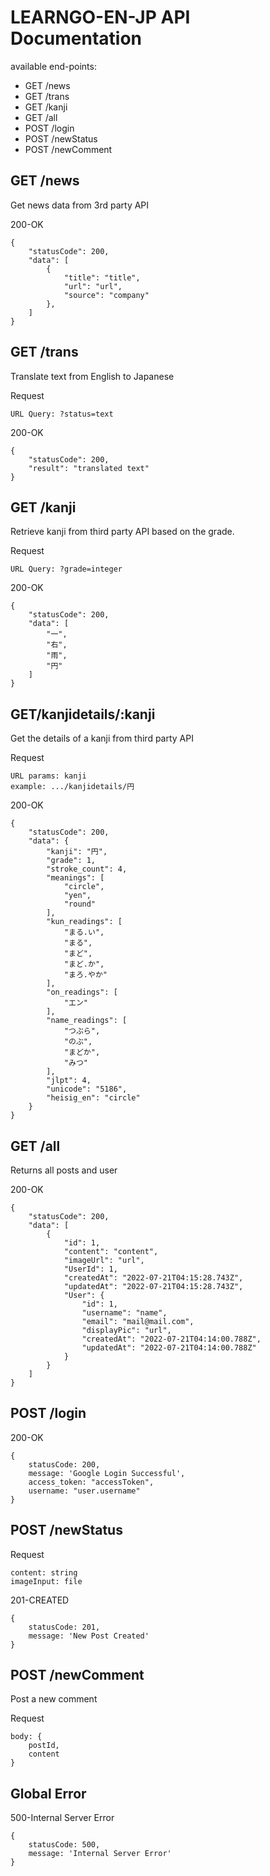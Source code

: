 # LEARNGO-EN-JP API Documentation

available end-points:
- GET /news
- GET /trans
- GET /kanji
- GET /all
- POST /login
- POST /newStatus
- POST /newComment

## GET /news
Get news data from 3rd party API

200-OK
```
{
    "statusCode": 200,
    "data": [
        {
            "title": "title",
            "url": "url",
            "source": "company"
        },
    ]
}
```

## GET /trans
Translate text from English to Japanese

Request
```
URL Query: ?status=text
```

200-OK
```
{
    "statusCode": 200,
    "result": "translated text"
}
```

## GET /kanji
Retrieve kanji from third party API based on the grade.

Request
```
URL Query: ?grade=integer
```

200-OK
```
{
    "statusCode": 200,
    "data": [
        "一",
        "右",
        "雨",
        "円"
    ]
}
```

## GET/kanjidetails/:kanji
Get the details of a kanji from third party API

Request
```
URL params: kanji
example: .../kanjidetails/円
```

200-OK
```
{
    "statusCode": 200,
    "data": {
        "kanji": "円",
        "grade": 1,
        "stroke_count": 4,
        "meanings": [
            "circle",
            "yen",
            "round"
        ],
        "kun_readings": [
            "まる.い",
            "まる",
            "まど",
            "まど.か",
            "まろ.やか"
        ],
        "on_readings": [
            "エン"
        ],
        "name_readings": [
            "つぶら",
            "のぶ",
            "まどか",
            "みつ"
        ],
        "jlpt": 4,
        "unicode": "5186",
        "heisig_en": "circle"
    }
}
```

## GET /all
Returns all posts and user

200-OK
```
{
    "statusCode": 200,
    "data": [
        {
            "id": 1,
            "content": "content",
            "imageUrl": "url",
            "UserId": 1,
            "createdAt": "2022-07-21T04:15:28.743Z",
            "updatedAt": "2022-07-21T04:15:28.743Z",
            "User": {
                "id": 1,
                "username": "name",
                "email": "mail@mail.com",
                "displayPic": "url",
                "createdAt": "2022-07-21T04:14:00.788Z",
                "updatedAt": "2022-07-21T04:14:00.788Z"
            }
        }
    ]
}
```

## POST /login

200-OK
```
{
    statusCode: 200,
    message: 'Google Login Successful',
    access_token: "accessToken",
    username: "user.username"
}
```

## POST /newStatus

Request
```
content: string
imageInput: file
```

201-CREATED
```
{
    statusCode: 201,
    message: 'New Post Created'
}
```

## POST /newComment
Post a new comment

Request
```
body: {
    postId,
    content
}
```

## Global Error
500-Internal Server Error
```
{
    statusCode: 500,
    message: 'Internal Server Error'
}
```

